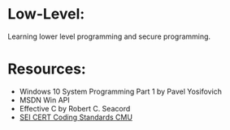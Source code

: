 # Low-Level:
Learning lower level programming and secure programming.
# Resources:
 * Windows 10 System Programming Part 1 by Pavel Yosifovich
 * MSDN Win API
 * Effective C by Robert C. Seacord
 * [SEI CERT Coding Standards CMU](https://wiki.sei.cmu.edu/confluence/display/seccode/SEI+CERT+Coding+Standards)

